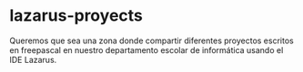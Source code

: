 # lazarus-proyects
Queremos que sea una zona donde compartir diferentes proyectos escritos en freepascal en nuestro departamento escolar de informática
usando el IDE Lazarus.

